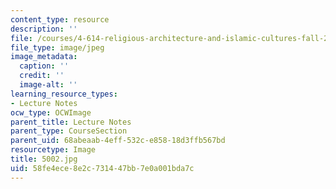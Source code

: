 ```yaml
---
content_type: resource
description: ''
file: /courses/4-614-religious-architecture-and-islamic-cultures-fall-2002/58fe4ece8e2c731447bb7e0a001bda7c_5002.jpg
file_type: image/jpeg
image_metadata:
  caption: ''
  credit: ''
  image-alt: ''
learning_resource_types:
- Lecture Notes
ocw_type: OCWImage
parent_title: Lecture Notes
parent_type: CourseSection
parent_uid: 68abeaab-4eff-532c-e858-18d3ffb567bd
resourcetype: Image
title: 5002.jpg
uid: 58fe4ece-8e2c-7314-47bb-7e0a001bda7c
---
```

